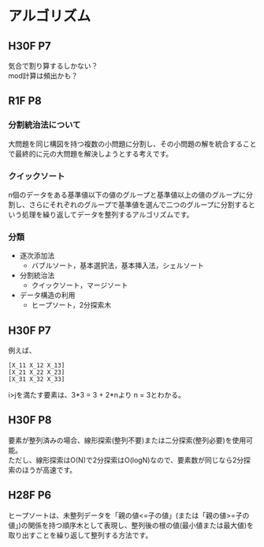 # アルゴリズム
## H30F P7
気合で割り算するしかない？  
mod計算は頻出かも？

## R1F P8
### 分割統治法について
大問題を同じ構図を持つ複数の小問題に分割し、その小問題の解を統合することで最終的に元の大問題を解決しようとする考えです。  

### クイックソート
n個のデータをある基準値以下の値のグループと基準値以上の値のグループに分割し、さらにそれぞれのグループで基準値を選んで二つのグループに分割するという処理を繰り返してデータを整列するアルゴリズムです。  
### 分類
- 逐次添加法
  - バブルソート，基本選択法，基本挿入法，シェルソート
- 分割統治法
  - クイックソート，マージソート
- データ構造の利用
  - ヒープソート，2分探索木

## H30F P7
例えば、
```
[X_11 X_12 X_13]
[X_21 X_22 X_23]
[X_31 X_32 X_33]
```
i>jを満たす要素は、3\*3 = 3 + 2\*nより
n = 3とわかる。

## H30F P8
要素が整列済みの場合、線形探索(整列不要)または二分探索(整列必要)を使用可能。  
ただし、線形探索はO(N)で2分探索はO(logN)なので、要素数が同じなら2分探索のほうが高速です。  
  
## H28F P6
ヒープソートは、未整列データを「親の値<=子の値」(または「親の値>=子の値」)の関係を持つ順序木として表現し、整列後の根の値(最小値または最大値)を取り出すことを繰り返して整列する方法です。
